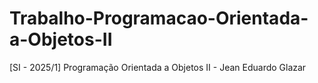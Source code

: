 # Trabalho-Programacao-Orientada-a-Objetos-II
[SI - 2025/1] Programação Orientada a Objetos II - Jean Eduardo Glazar
